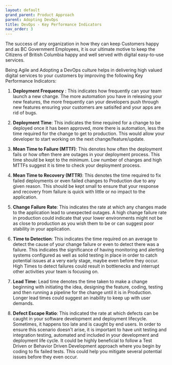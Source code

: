 ```yaml
---
layout: default
grand_parent: Product Approach
parent: Adopting DevOps
title: DevOps - Key Performance Indicators
nav_order: 3
--- 
```


The success of any organization in how they can keep Customers happy and as BC Government Employees, it is our ultimate motive to keep the Citizens of British Columbia happy and well served with digital easy-to-use services. 

Being Agile and Adopting a DevOps culture helps in delivering high valued digital services to your customers by improving the following Key Performance Indicators:

1. **Deployment Frequency** : This indicates how frequently can your team launch a new change. The more automation you have in releasing your new features, the more frequently can your developers push through new features ensuring your customers are satisifed and your apps are rid of bugs.

2. **Deployment Time**: This indicates the time required for a change to be deployed once it has been approved, more there is automation, less the time required for the change to get to production. This would allow your developer to start working on the next change/feature/update.

3. **Mean Time to Failure (MTTF)**: This denotes how often the deployment fails or how often there are outages in your deployment process. This time should be kept to the minimum. Low number of changes and high MTTFs suggest it is time to check your deployment process.

4. **Mean Time to Recovery (MTTR)**: This denotes the time required to fix failed deployments or even failed changes to Production due to any given reason. This should be kept small to ensure that your response and recovery from failure is quick with little or no impact to the application.

5. **Change Failure Rate**: This indicates the rate at which any changes made to the application lead to unexpected outages. A high change failure rate in production could indicate that your lower environments might not be as close to production as you wish them to be or can suggest poor stability in your application.

6. **Time to Detection**: This indicates the time required on an average to detect the cause of your change failure or even to detect there was a failure. This indicates the significance of having monitoring and alerting systems configured as well as solid testing in place in order to catch potential issues at a very early stage, maybe even before they occur. High Times to detect failures could result in bottlenecks and interrupt other activities your team is focusing on.

7. **Lead Time**: Lead time denotes the time taken to make a change beginning with initiating the idea, designing the feature, coding, testing and then running a pipeline for the change until it is in Production. Longer lead times could suggest an inability to keep up with user demands.

8. **Defect Escape Ratio**: This indicated the rate at which defects can be caught in your software development and deployment lifecycle. Sometimes, it happens too late and is caught by end users. In order to ensure this scenario doesn't arise, it is important to have unit testing and integration testing, automated and included in your development and deployment life cycle. It could be highly beneficial to follow a Test Driven or Behavior Driven Development approach where you begin by coding to fix failed tests. This could help you mitigate several potential issues before they even occur.